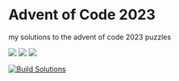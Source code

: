 # Advent of Code 2023

my solutions to the advent of code 2023 puzzles

![](https://img.shields.io/badge/day%20📅-19-blue)      ![](https://img.shields.io/badge/stars%20⭐-29-yellow)      ![](https://img.shields.io/badge/days%20completed-14-red)

[![Build Solutions](https://github.com/pns1123/advent_of_code_2023/actions/workflows/build_solution.yml/badge.svg)](https://github.com/pns1123/advent_of_code_2023/actions/workflows/build_solution.yml)
